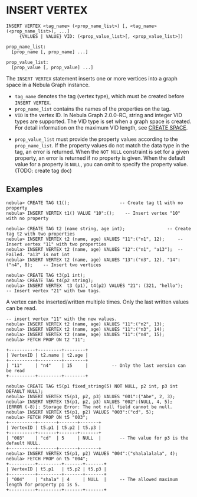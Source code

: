 # INSERT VERTEX

```ngql
INSERT VERTEX <tag_name> (<prop_name_list>) [, <tag_name> (<prop_name_list>), ...]
     {VALUES | VALUE} VID: (<prop_value_list>[, <prop_value_list>])

prop_name_list:
  [prop_name [, prop_name] ...]

prop_value_list:
  [prop_value [, prop_value] ...]
```

The `INSERT VERTEX` statement inserts one or more vertices into a graph space in a Nebula Graph instance.

* `tag_name` denotes the tag (vertex type), which must be created before `INSERT VERTEX`.
* `prop_name_list` contains the names of the properties on the tag.
* `VID` is the vertex ID. In Nebula Graph 2.0.0-RC, string and integer VID types are supported. The VID type is set when a graph space is created. For detail information on the maximum VID length, see [CREATE SPACE](../9.space-statements/1.create-space.md).

<!-- The `VID` must be unique in the graph space. The current sorting basis is "binary coding order", i.e. 0, 1, 2, ... 9223372036854775807, -9223372036854775808, -9223372036854775807, ..., -1. `VID` supports specifying ID manually, or call hash() function to generate. -->

* `prop_value_list` must provide the property values according to the `prop_name_list`. If the property values do not match the data type in the tag, an error is returned. When the `NOT NULL` constraint is set for a given property, an error is returned if no property is given. When the default value for a property is `NULL`, you can omit to specify the property value. (TODO: create tag doc)

## Examples

```ngql
nebula> CREATE TAG t1();                   -- Create tag t1 with no property
nebula> INSERT VERTEX t1() VALUE "10":();    -- Insert vertex "10" with no property
```

```ngql
nebula> CREATE TAG t2 (name string, age int);                -- Create tag t2 with two properties
nebula> INSERT VERTEX t2 (name, age) VALUES "11":("n1", 12);     -- Insert vertex "11" with two properties
nebula> INSERT VERTEX t2 (name, age) VALUES "12":("n1", "a13");  -- Failed. "a13" is not int
nebula> INSERT VERTEX t2 (name, age) VALUES "13":("n3", 12), "14":("n4", 8);    -- Insert two vertices
```

```ngql
nebula> CREATE TAG t3(p1 int);
nebula> CREATE TAG t4(p2 string);
nebula> INSERT VERTEX  t3 (p1), t4(p2) VALUES "21": (321, "hello");   -- Insert vertex "21" with two tags.
```

A vertex can be inserted/written multiple times. Only the last written values can be read.

```ngql
-- insert vertex "11" with the new values.
nebula> INSERT VERTEX t2 (name, age) VALUES "11":("n2", 13);
nebula> INSERT VERTEX t2 (name, age) VALUES "11":("n3", 14);
nebula> INSERT VERTEX t2 (name, age) VALUES "11":("n4", 15);
nebula> FETCH PROP ON t2 "11";

+----------+---------+--------+
| VertexID | t2.name | t2.age |
+----------+---------+--------+
| "11"     | "n4"    | 15     |         -- Only the last version can be read
+----------+---------+--------+
```

```ngql
nebula> CREATE TAG t5(p1 fixed_string(5) NOT NULL, p2 int, p3 int DEFAULT NULL);
nebula> INSERT VERTEX t5(p1, p2, p3) VALUES "001":("Abe", 2, 3);
nebula> INSERT VERTEX t5(p1, p2, p3) VALUES "002":(NULL, 4, 5);
[ERROR (-8)]: Storage Error: The not null field cannot be null.
nebula> INSERT VERTEX t5(p1, p2) VALUES "003":("cd", 5);
nebula> FETCH PROP ON t5 "003";
+----------+-------+-------+-------+
| VertexID | t5.p1 | t5.p2 | t5.p3 |
+----------+-------+-------+-------+
| "003"    | "cd"  | 5     | NULL  |       -- The value for p3 is the default NULL.
+----------+-------+-------+-------+
nebula> INSERT VERTEX t5(p1, p2) VALUES "004":("shalalalala", 4);
nebula> FETCH PROP on t5 "004";
+----------+---------+-------+-------+
| VertexID | t5.p1   | t5.p2 | t5.p3 |
+----------+---------+-------+-------+
| "004"    | "shala" | 4     | NULL  |     -- The allowed maximum length for property p1 is 5.
+----------+---------+-------+-------+
```
